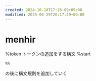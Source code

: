 ```yaml
---
created: 2024-10-18T17:26:09+09:00
modified: 2025-04-29T20:17:49+09:00
---
```


# menhir
%token トークンの追加をする構文
%start


```
%%
```

の後に構文規則を追加していく
